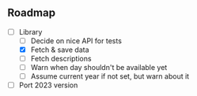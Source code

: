 ## Roadmap

- [ ] Library
    - [ ] Decide on nice API for tests
    - [x] Fetch & save data
    - [ ] Fetch descriptions
    - [ ] Warn when day shouldn't be available yet
    - [ ] Assume current year if not set, but warn about it

- [ ] Port 2023 version
